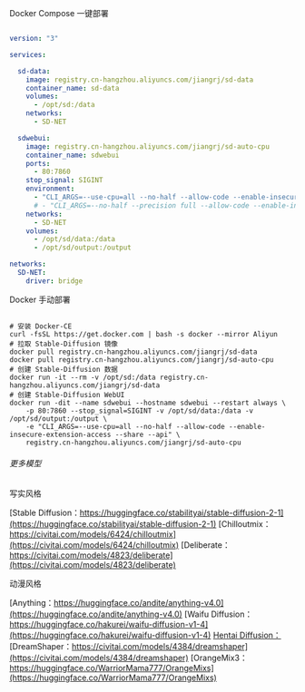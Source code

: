 Docker Compose 一键部署

```yaml

version: "3"

services:

  sd-data:
    image: registry.cn-hangzhou.aliyuncs.com/jiangrj/sd-data
    container_name: sd-data
    volumes:
      - /opt/sd:/data
    networks:
      - SD-NET

  sdwebui:
    image: registry.cn-hangzhou.aliyuncs.com/jiangrj/sd-auto-cpu
    container_name: sdwebui
    ports:
      - 80:7860
    stop_signal: SIGINT
    environment:
      - "CLI_ARGS=--use-cpu=all --no-half --allow-code --enable-insecure-extension-access --share --api"
      # - "CLI_ARGS=--no-half --precision full --allow-code --enable-insecure-extension-access --api"
    networks:
      - SD-NET
    volumes:
      - /opt/sd/data:/data
      - /opt/sd/output:/output

networks:
  SD-NET:
    driver: bridge

```

Docker 手动部署

```shell

# 安装 Docker-CE
curl -fsSL https://get.docker.com | bash -s docker --mirror Aliyun
# 拉取 Stable-Diffusion 镜像
docker pull registry.cn-hangzhou.aliyuncs.com/jiangrj/sd-data
docker pull registry.cn-hangzhou.aliyuncs.com/jiangrj/sd-auto-cpu
# 创建 Stable-Diffusion 数据
docker run -it --rm -v /opt/sd:/data registry.cn-hangzhou.aliyuncs.com/jiangrj/sd-data
# 创建 Stable-Diffusion WebUI
docker run -dit --name sdwebui --hostname sdwebui --restart always \
    -p 80:7860 --stop_signal=SIGINT -v /opt/sd/data:/data -v /opt/sd/output:/output \
    -e "CLI_ARGS=--use-cpu=all --no-half --allow-code --enable-insecure-extension-access --share --api" \
    registry.cn-hangzhou.aliyuncs.com/jiangrj/sd-auto-cpu

```
###### 更多模型

写实风格

[Stable Diffusion：https://huggingface.co/stabilityai/stable-diffusion-2-1](https://huggingface.co/stabilityai/stable-diffusion-2-1)
[Chilloutmix：https://civitai.com/models/6424/chilloutmix](https://civitai.com/models/6424/chilloutmix)
[Deliberate：https://civitai.com/models/4823/deliberate](https://civitai.com/models/4823/deliberate)

动漫风格

[Anything：https://huggingface.co/andite/anything-v4.0](https://huggingface.co/andite/anything-v4.0)
[Waifu Diffusion：https://huggingface.co/hakurei/waifu-diffusion-v1-4](https://huggingface.co/hakurei/waifu-diffusion-v1-4)
[Hentai Diffusion：](https://github.com/Delcos/Hentai-Diffusion)
[DreamShaper：https://civitai.com/models/4384/dreamshaper](https://civitai.com/models/4384/dreamshaper)
[OrangeMix3：https://huggingface.co/WarriorMama777/OrangeMixs](https://huggingface.co/WarriorMama777/OrangeMixs)
